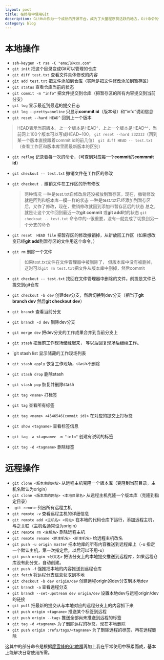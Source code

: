 ```yaml
---
layout: post
title: 在终端中使用Git
description: GitHub作为一个成熟的开源平台，成为了大量程序员活跃的地方，Git命令的使用也应该是一项必备技能，想要优雅的使用Git，这些命令就能满足。
category: blog
---
```

# 本地操作
* `ssh-keygen -t rsa -C "email@xxx.com"`
* `git init` 把这个目录变成Git可以管理的仓库
* `git diff test.txt` 查看文件具体修改的内容
* `git add test.txt` 把文件添加到仓库（实际是把文件修改添加到暂存区）
* `git status` 查看仓库当前的状态
* `git commit -m "info"` 把文件提交到仓库（把暂存区的所有内容提交到当前分支）
* `git log` 显示最近到最远的提交日志
* `git log --pretty=oneline` 只显示**commit id**（版本号）和“info”说明信息
* `git reset --hard HEAD^` 回到上一个版本
> HEAD表示当前版本，上一个版本是HEAD^，上上一个版本是HEAD^^，当前网上100个版本可以写成HEAD~100。
`git reset --hard 232333`（回到某一个版本直接跟着commit id的前几位）
`git diff HEAD -- test.txt`（查看工作区和版本库里面最新版本的区别）

* `git reflog` 记录着每一次的命令，（可查到对应每一个**commit**的**commmit id**）
* `git checkout -- test.txt` 撤销文件在工作区的修改
* `git checkout .` 撤销文件在工作区的所有修改

    > 两种情况
一种是test.txt自修改后还没被放到暂存区，现在，撤销修改就是回到和版本库一模一样的状态
一种是test.txt已经添加到暂存区后，又作了修改，现在，撤销修改就回到添加带暂存区后的状态
总之，就是让这个文件回到最近一次**git commit** 或**git add**时的状态
`git checkout -- test.txt` 命令中的--很重要，没有--就变成了切换到另一个分支的命令

* `git reset  HEAD file` 把暂存区的修改撤销掉，从新放回工作区（如果想改变已经**git add**到暂存区的文件用这个命令，）
* `git rm` 删除一个文件
    > 如果test.txt文件在文件管理器中被删除了，
但版本库中没有被删掉，这时可以`git rm test.txt`把文件从版本库中删掉，然后commit

* `git checkout -- test.txt` 找回在文件管理器中删除的文件，前提是文件已提交到git仓库
* `git checkout -b dev` 创建dev分支，然后切换到dev分支（相当于**git branch dev** 然后**git checkout dev**）
* `git branch` 查看当前分支
* `git branch -d dev` 删除dev分支
* `git merge dev` 把dev分支的工作成果合并到当前分支上
* `git stash` 把当前工作现场储藏起来， 等以后回复现场后继续工作。
* `git stash list 显示储藏的工作现场列表
* `git stash apply` 恢复工作现场，stash不删除
* `git stash drop` 删除stash
* `git stash pop` 恢复并删除stash
* `git tag <name>` 打标签
* `git tag` 查看所有标签
* `git tag <name> <4546546(commit id)>` 在对应的提交上打标签
* `git show <tagname>` 查看标签信息
* `git tag -a <tagname> -m "info"` 创建有说明的标签
* `git tag -d <tagname>` 删除标签

# 远程操作
* `git clone <版本库的网址>` 从远程主机克隆一个版本库（克隆到当前目录，主机名默认为origin）
* `git clone <版本库的网址> <本地目录名>` 从远程主机克隆一个版本库（克隆到指定目录）
* ` git remote` 列出所有远程主机
* `git remote -v` 查看远程主机的详细信息
* `git remote add <主机名> <网址>` 在本地的代码仓库下运行，添加远程主机，与之关联（主机名通常设为origin）
* `git remote rm <主机名>` 删除远程主机
* `git remote rename <原主机名> <新主机名>` 给远程主机改名
* `git push -u origin master` 把本地库的所有内容推送到远程库上（-u 指定一个默认主机，第一次指定后，以后可以不用-u）
* `git push origin <分支名>` 把该分支上的本地提交推送到远程库，如果远程仓库没有此分支，自动创建。
* `git push -f` 强推把本地的内容推送到远程仓库
* `git fetch` 将远程分支信息获取到本地
* `git checkout -b dev origin/dev` 创建远程origin的dev分支到本地dev
* `git branch -a` 查看远程分支
* `git branch --set-upstream dev origin/dev` 设置本地dev与远程origin/dev的链接
* `git pull` 把最新的提交从与本地对应的远程分支上的内容抓下来
* `git push origin <tagname>` 推送某个标签到远程
* `git push origin --tags` 推送全部尚未推送到远程的标签
* `git tag -d <tagname>` 为了删除远程的标签，现在本地删除
* `git push origin :refs/tags/<tagname>` 为了删除远程的标签，再在远程删除

这其中的部分命令是根据[廖雪峰的Git教程](http://www.liaoxuefeng.com/wiki/0013739516305929606dd18361248578c67b8067c8c017b000)再加上我在平常使用中积累而成，基本上能解决日常使用所需。

